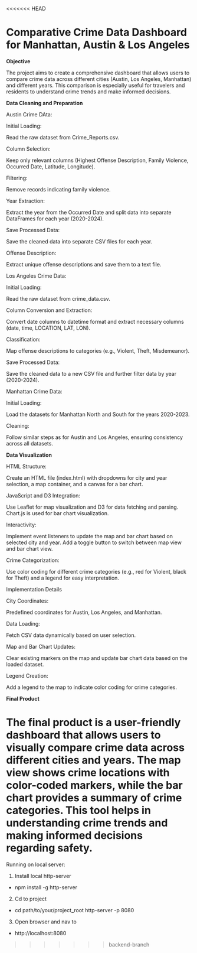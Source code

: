 <<<<<<< HEAD
# Comparative Crime Data Dashboard for Manhattan, Austin & Los Angeles

**Objective**

The project aims to create a comprehensive dashboard that allows users to compare crime data across different cities (Austin, Los Angeles, Manhattan) and different years. This comparison is especially useful for travelers and residents to understand crime trends and make informed decisions.

**Data Cleaning and Preparation**

Austin Crime DAta:

Initial Loading: 

Read the raw dataset from Crime_Reports.csv.

Column Selection: 

Keep only relevant columns (Highest Offense Description, Family Violence, Occurred Date, Latitude, Longitude).

Filtering: 

Remove records indicating family violence.

Year Extraction: 

Extract the year from the Occurred Date and split data into separate DataFrames for each year (2020-2024).

Save Processed Data: 

Save the cleaned data into separate CSV files for each year.

Offense Description: 

Extract unique offense descriptions and save them to a text file.

Los Angeles Crime Data:

Initial Loading: 

Read the raw dataset from crime_data.csv.

Column Conversion and Extraction: 

Convert date columns to datetime format and extract necessary columns (date, time, LOCATION, LAT, LON).

Classification: 

Map offense descriptions to categories (e.g., Violent, Theft, Misdemeanor).

Save Processed Data: 

Save the cleaned data to a new CSV file and further filter data by year (2020-2024).

Manhattan Crime Data:

Initial Loading: 

Load the datasets for Manhattan North and South for the years 2020-2023.

Cleaning: 

Follow similar steps as for Austin and Los Angeles, ensuring consistency across all datasets.

**Data Visualization**

HTML Structure: 

Create an HTML file (index.html) with dropdowns for city and year selection, a map container, and a canvas for a bar chart.

JavaScript and D3 Integration: 

Use Leaflet for map visualization and D3 for data fetching and parsing. Chart.js is used for bar chart visualization.

Interactivity: 

Implement event listeners to update the map and bar chart based on selected city and year. Add a toggle button to switch between map view and bar chart view.

Crime Categorization: 

Use color coding for different crime categories (e.g., red for Violent, black for Theft) and a legend for easy interpretation.

Implementation Details

City Coordinates: 

Predefined coordinates for Austin, Los Angeles, and Manhattan.

Data Loading: 

Fetch CSV data dynamically based on user selection.

Map and Bar Chart Updates: 

Clear existing markers on the map and update bar chart data based on the loaded dataset.

Legend Creation: 

Add a legend to the map to indicate color coding for crime categories.

**Final Product**

The final product is a user-friendly dashboard that allows users to visually compare crime data across different cities and years. The map view shows crime locations with color-coded markers, while the bar chart provides a summary of crime categories. This tool helps in understanding crime trends and making informed decisions regarding safety.
=======
Running on local server:
1. Install local http-server
- npm install -g http-server
2.  Cd to project
- cd path/to/your/project_root
http-server -p 8080
3. Open browser and nav to
- http://localhost:8080
>>>>>>> backend-branch
